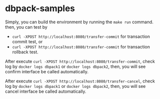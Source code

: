# dbpack-samples

Simply, you can build the environment by running the `make run` command. then, you can test by
- `curl -XPOST http://localhost:8080/transfer-commit` for transaction commit test, or
- `curl -XPOST http://localhost:8080/transfer-commit` for transaction rollback test.

After execute `curl -XPOST http://localhost:8080/transfer-commit`, check log by `docker logs dbpack1` 
or `docker logs dbpack2`, then, you will see confirm interface be called automatically.

After execute `curl -XPOST http://localhost:8080/transfer-cancel`, check log by `docker logs dbpack1`
or `docker logs dbpack2`, then, you will see cancel interface be called automatically.
